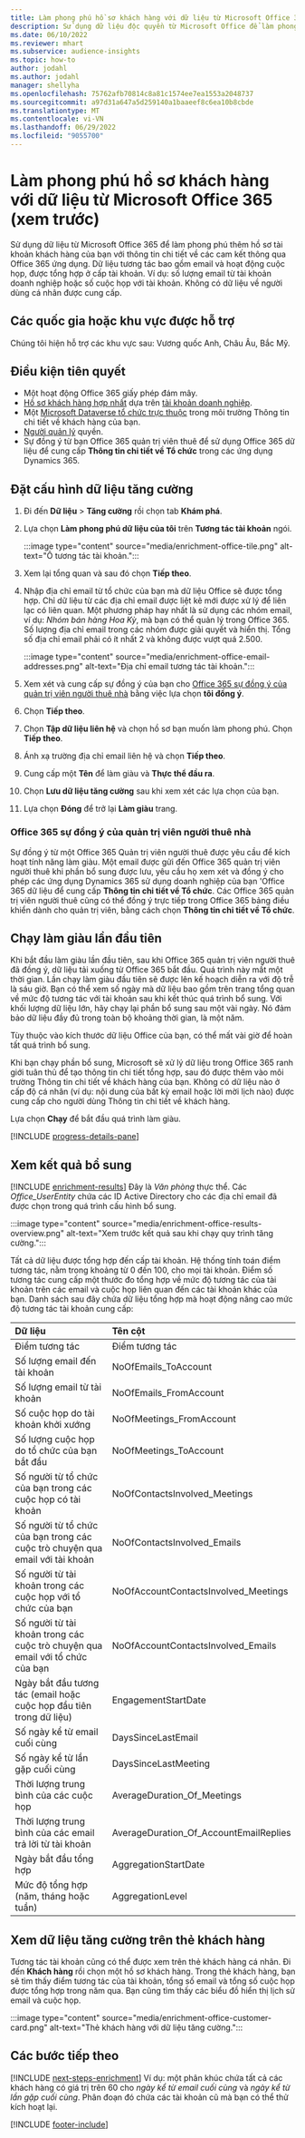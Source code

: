 ```yaml
---
title: Làm phong phú hồ sơ khách hàng với dữ liệu từ Microsoft Office 365 (xem trước)
description: Sử dụng dữ liệu độc quyền từ Microsoft Office để làm phong phú hồ sơ khách hàng của bạn với dữ liệu tương tác.
ms.date: 06/10/2022
ms.reviewer: mhart
ms.subservice: audience-insights
ms.topic: how-to
author: jodahl
ms.author: jodahl
manager: shellyha
ms.openlocfilehash: 75762afb70814c8a81c1574ee7ea1553a2048737
ms.sourcegitcommit: a97d31a647a5d259140a1baaeef8c6ea10b8cbde
ms.translationtype: MT
ms.contentlocale: vi-VN
ms.lasthandoff: 06/29/2022
ms.locfileid: "9055700"
---
```

# <a name="enrich-customer-profiles-with-data-from-microsoft-office-365-preview"></a>Làm phong phú hồ sơ khách hàng với dữ liệu từ Microsoft Office 365 (xem trước)

Sử dụng dữ liệu từ Microsoft Office 365 để làm phong phú thêm hồ sơ tài khoản khách hàng của bạn với thông tin chi tiết về các cam kết thông qua Office 365 ứng dụng. Dữ liệu tương tác bao gồm email và hoạt động cuộc họp, được tổng hợp ở cấp tài khoản. Ví dụ: số lượng email từ tài khoản doanh nghiệp hoặc số cuộc họp với tài khoản. Không có dữ liệu về người dùng cá nhân được cung cấp.

## <a name="supported-countries-or-regions"></a>Các quốc gia hoặc khu vực được hỗ trợ

Chúng tôi hiện hỗ trợ các khu vực sau: Vương quốc Anh, Châu Âu, Bắc Mỹ.

## <a name="prerequisites"></a>Điều kiện tiên quyết

- Một hoạt động Office 365 giấy phép đám mây.
- [Hồ sơ khách hàng hợp nhất](customer-profiles.md) dựa trên [tài khoản doanh nghiệp](work-with-business-accounts.md).
- Một [Microsoft Dataverse tổ chức trực thuộc](create-environment.md#step-3-connect-to-microsoft-dataverse) trong môi trường Thông tin chi tiết về khách hàng của bạn.
- [Người quản lý](permissions.md#admin) quyền.
- Sự đồng ý từ bạn Office 365 quản trị viên thuê để sử dụng Office 365 dữ liệu để cung cấp **Thông tin chi tiết về Tổ chức** trong các ứng dụng Dynamics 365.

## <a name="configure-the-enrichment"></a>Đặt cấu hình dữ liệu tăng cường

1. Đi đến **Dữ liệu** > **Tăng cường** rồi chọn tab **Khám phá**.

1. Lựa chọn **Làm phong phú dữ liệu của tôi** trên **Tương tác tài khoản** ngói.

   :::image type="content" source="media/enrichment-office-tile.png" alt-text="Ô tương tác tài khoản.":::

1. Xem lại tổng quan và sau đó chọn **Tiếp theo**.

1. Nhập địa chỉ email từ tổ chức của bạn mà dữ liệu Office sẽ được tổng hợp. Chỉ dữ liệu từ các địa chỉ email được liệt kê mới được xử lý để liên lạc có liên quan. Một phương pháp hay nhất là sử dụng các nhóm email, ví dụ: *Nhóm bán hàng Hoa Kỳ*, mà bạn có thể quản lý trong Office 365. Số lượng địa chỉ email trong các nhóm được giải quyết và hiển thị. Tổng số địa chỉ email phải có ít nhất 2 và không được vượt quá 2.500.

   :::image type="content" source="media/enrichment-office-email-addresses.png" alt-text="Địa chỉ email tương tác tài khoản.":::

1. Xem xét và cung cấp sự đồng ý của bạn cho [Office 365 sự đồng ý của quản trị viên người thuê nhà](#office-365-tenant-administrator-consent) bằng việc lựa chọn **tôi đồng ý**.

1. Chọn **Tiếp theo**.

1. Chọn **Tập dữ liệu liên hệ** và chọn hồ sơ bạn muốn làm phong phú. Chọn **Tiếp theo**.

1. Ánh xạ trường địa chỉ email liên hệ và chọn **Tiếp theo**.

1. Cung cấp một **Tên** để làm giàu và **Thực thể đầu ra**.

1. Chọn **Lưu dữ liệu tăng cường** sau khi xem xét các lựa chọn của bạn.

1. Lựa chọn **Đóng** để trở lại **Làm giàu** trang.

### <a name="office-365-tenant-administrator-consent"></a>Office 365 sự đồng ý của quản trị viên người thuê nhà

Sự đồng ý từ một Office 365 Quản trị viên người thuê được yêu cầu để kích hoạt tính năng làm giàu. Một email được gửi đến Office 365 quản trị viên người thuê khi phần bổ sung được lưu, yêu cầu họ xem xét và đồng ý cho phép các ứng dụng Dynamics 365 sử dụng doanh nghiệp của bạn 'Office 365 dữ liệu để cung cấp **Thông tin chi tiết về Tổ chức**. Các Office 365 quản trị viên người thuê cũng có thể đồng ý trực tiếp trong Office 365 bảng điều khiển dành cho quản trị viên, bằng cách chọn **Thông tin chi tiết về Tổ chức**.

## <a name="running-the-enrichment-for-the-first-time"></a>Chạy làm giàu lần đầu tiên

Khi bắt đầu làm giàu lần đầu tiên, sau khi Office 365 quản trị viên người thuê đã đồng ý, dữ liệu tải xuống từ Office 365 bắt đầu. Quá trình này mất một thời gian. Lần chạy làm giàu đầu tiên sẽ được lên kế hoạch diễn ra với độ trễ là sáu giờ. Bạn có thể xem số ngày mà dữ liệu bao gồm trên trang tổng quan về mức độ tương tác với tài khoản sau khi kết thúc quá trình bổ sung. Với khối lượng dữ liệu lớn, hãy chạy lại phần bổ sung sau một vài ngày. Nó đảm bảo dữ liệu đầy đủ trong toàn bộ khoảng thời gian, là một năm.

Tùy thuộc vào kích thước dữ liệu Office của bạn, có thể mất vài giờ để hoàn tất quá trình bổ sung.

Khi bạn chạy phần bổ sung, Microsoft sẽ xử lý dữ liệu trong Office 365 ranh giới tuân thủ để tạo thông tin chi tiết tổng hợp, sau đó được thêm vào môi trường Thông tin chi tiết về khách hàng của bạn. Không có dữ liệu nào ở cấp độ cá nhân (ví dụ: nội dung của bất kỳ email hoặc lời mời lịch nào) được cung cấp cho người dùng Thông tin chi tiết về khách hàng.

Lựa chọn **Chạy** để bắt đầu quá trình làm giàu.

[!INCLUDE [progress-details-pane](includes/progress-details-pane.md)]

## <a name="view-enrichment-results"></a>Xem kết quả bổ sung

[!INCLUDE [enrichment-results](includes/enrichment-results.md)] Đây là *Văn phòng* thực thể. Các *Office_UserEntity* chứa các ID Active Directory cho các địa chỉ email đã được chọn trong quá trình cấu hình bổ sung.

:::image type="content" source="media/enrichment-office-results-overview.png" alt-text="Xem trước kết quả sau khi chạy quy trình tăng cường.":::

Tất cả dữ liệu được tổng hợp đến cấp tài khoản. Hệ thống tính toán điểm tương tác, nằm trong khoảng từ 0 đến 100, cho mọi tài khoản. Điểm số tương tác cung cấp một thước đo tổng hợp về mức độ tương tác của tài khoản trên các email và cuộc họp liên quan đến các tài khoản khác của bạn. Danh sách sau đây chứa dữ liệu tổng hợp mà hoạt động nâng cao mức độ tương tác tài khoản cung cấp:

| Dữ liệu                                                                              | Tên cột                              |
| :-------------------------------------------------------------------------------- |:---------------------------------------- |
| Điểm tương tác                                                                  |  Điểm tương tác                         |
| Số lượng email đến tài khoản                                                       |  NoOfEmails_ToAccount                    |
| Số lượng email từ tài khoản                                                     |  NoOfEmails_FromAccount                  |
| Số cuộc họp do tài khoản khởi xướng                                           |  NoOfMeetings_FromAccount                |
| Số lượng cuộc họp do tổ chức của bạn bắt đầu                                 |  NoOfMeetings_ToAccount                  |
| Số người từ tổ chức của bạn trong các cuộc họp có tài khoản                  |  NoOfContactsInvolved_Meetings           |
| Số người từ tổ chức của bạn trong các cuộc trò chuyện qua email với tài khoản       |  NoOfContactsInvolved_Emails             |
| Số người từ tài khoản trong các cuộc họp với tổ chức của bạn                  |  NoOfAccountContactsInvolved_Meetings    |
| Số người từ tài khoản trong các cuộc trò chuyện qua email với tổ chức của bạn       |  NoOfAccountContactsInvolved_Emails      |
| Ngày bắt đầu tương tác (email hoặc cuộc họp đầu tiên trong dữ liệu)                        |  EngagementStartDate                     |
| Số ngày kể từ email cuối cùng                                                             |  DaysSinceLastEmail                      |
| Số ngày kể từ lần gặp cuối cùng                                                           |  DaysSinceLastMeeting                    |
| Thời lượng trung bình của các cuộc họp                                                      |  AverageDuration_Of_Meetings             |
| Thời lượng trung bình của các email trả lời từ tài khoản                                    |  AverageDuration_Of_AccountEmailReplies  |
| Ngày bắt đầu tổng hợp                                                            |  AggregationStartDate                    |
| Mức độ tổng hợp (năm, tháng hoặc tuần)                                          |  AggregationLevel                        |

## <a name="see-enrichment-data-on-the-customer-card"></a>Xem dữ liệu tăng cường trên thẻ khách hàng

Tương tác tài khoản cũng có thể được xem trên thẻ khách hàng cá nhân. Đi đến **Khách hàng** rồi chọn một hồ sơ khách hàng. Trong thẻ khách hàng, bạn sẽ tìm thấy điểm tương tác của tài khoản, tổng số email và tổng số cuộc họp được tổng hợp trong năm qua. Bạn cũng tìm thấy các biểu đồ hiển thị lịch sử email và cuộc họp.

:::image type="content" source="media/enrichment-office-customer-card.png" alt-text="Thẻ khách hàng với dữ liệu tăng cường.":::

## <a name="next-steps"></a>Các bước tiếp theo

[!INCLUDE [next-steps-enrichment](includes/next-steps-enrichment.md)]
Ví dụ: một phân khúc chứa tất cả các khách hàng có giá trị trên 60 cho *ngày kể từ email cuối cùng* và *ngày kể từ lần gặp cuối cùng*. Phân đoạn đó chứa các tài khoản cũ mà bạn có thể thử kích hoạt lại.

[!INCLUDE [footer-include](includes/footer-banner.md)]
